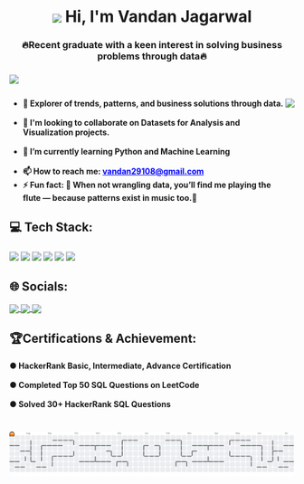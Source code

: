 <h1 align="center">
    <img src="https://user-images.githubusercontent.com/74038190/214644152-52f47eb3-5e31-4f47-8758-05c9468d5596.gif" height="35" style="vertical-align: middle;" />
  Hi, I'm Vandan Jagarwal
</h1>

###



<h3 align="center">🔥Recent graduate with a keen interest in solving business problems through data🔥</h3>


###




###



<div align="left">
  <img src="https://visitor-badge.laobi.icu/badge?page_id=VandanJagarwal.VandanJagarwal&left_color=brown&right_color=royalblue&left_text=Profile%20views"  />
</div>

###

<img align="right" height="200" src="https://user-images.githubusercontent.com/74038190/212749171-b84692a8-2b04-4e3b-93ca-ac14705da224.gif"  />

###

<ul align="left">
  <li><b>🎯 Explorer of trends, patterns, and business solutions through data.</b></li><br>
  <li><b>🤝 I'm looking to collaborate on Datasets for Analysis and Visualization projects.</b></li><br>
  <li><b>🌱 I’m currently learning Python and Machine Learning</b></li><br>
  <li><b>📫 How to reach me: <a href="mailto:vandan29108@gmail.com" style="color:blue; text-decoration:underline;">vandan29108@gmail.com</a></b></li>
  <li><b>⚡ Fun fact: 🎵 When not wrangling data, you’ll find me playing the flute — because patterns exist in music too.🎺
</b></li>
</ul>



###



<h2 align="left">💻 Tech Stack:</h2>

###



<div align="left">
<img src="https://img.shields.io/badge/Python-3776AB?logo=python&logoColor=white&style=for-the-badge" height="30"/>
<img src="https://img.shields.io/badge/NumPy-013243?logo=numpy&logoColor=white&style=for-the-badge" height="30"/>
<img src="https://img.shields.io/badge/Pandas-150458?logo=pandas&logoColor=white&style=for-the-badge" height="30"/>
<img src="https://img.shields.io/badge/MySQL-4479A1?logo=mysql&logoColor=white&style=for-the-badge" height="30"/>
<img src="https://img.shields.io/badge/Power%20BI-F2C811?logo=powerbi&logoColor=black&style=for-the-badge" height="30"/>
<img src="https://img.shields.io/badge/Excel-217346?logo=microsoft-excel&logoColor=white&style=for-the-badge" height="30"/>
</div>

###



<h2 align="left">🌐 Socials:</h2>

<div align="left">
<!-- LinkedIn -->
<a href="https://www.linkedin.com/in/vandan29108/" target="_blank">
  <img src="https://img.shields.io/badge/LinkedIn-%230077B5?style=for-the-badge&logo=linkedin&logoColor=white" height="30" style="vertical-align:middle;" />
</a>

<!-- X -->
<a href="https://x.com/Vandan_Jagarwal" target="_blank">
  <img src="https://img.shields.io/badge/X-%23151717?style=for-the-badge&logo=x&logoColor=white" height="30" style="vertical-align:middle;" />
</a>

<!-- Portfolio -->
<a href="https://vandanjagarwal.github.io/AnalystVandan/" target="_blank">
  <img src="https://img.shields.io/badge/Portfolio-%23F2C811?style=for-the-badge&logo=vercel&logoColor=black" height="30" style="vertical-align:middle;" />
</a>
</div>


<h2 align="left">🏆Certifications & Achievement:</h2>
<h4 align="left">● HackerRank Basic, Intermediate, Advance Certification<br><br>● Completed Top 50 SQL Questions on LeetCode<br><br>● Solved 30+ HackerRank SQL Questions</h4>

###



<br clear="both">

<picture>
  <source media="(prefers-color-scheme: dark)" srcset="https://raw.githubusercontent.com/VandanJagarwal/VandanJagarwal/output/pacman-contribution-graph-dark.svg">
  <source media="(prefers-color-scheme: light)" srcset="https://raw.githubusercontent.com/VandanJagarwal/VandanJagarwal/output/pacman-contribution-graph.svg">
  <img alt="pacman contribution graph" src="https://raw.githubusercontent.com/VandanJagarwal/VandanJagarwal/output/pacman-contribution-graph.svg">
</picture>

###

